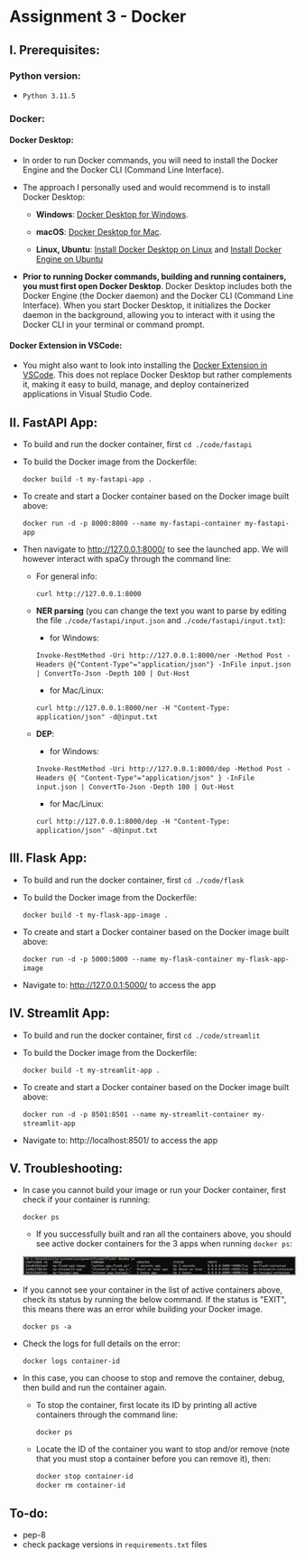 # Assignment 3 - Docker

## I. Prerequisites: 

### Python version: 

* ```Python 3.11.5```

### Docker: 

#### Docker Desktop:

* In order to run Docker commands, you will need to install the Docker Engine and the Docker CLI (Command Line Interface). 

* The approach I personally used and would recommend is to install Docker Desktop: 

    * **Windows**: [Docker Desktop for Windows](https://docs.docker.com/desktop/install/windows-install/).

    * **macOS**: [Docker Desktop for Mac](https://docs.docker.com/desktop/install/mac-install/).

    * **Linux, Ubuntu**: [Install Docker Desktop on Linux](https://docs.docker.com/desktop/install/linux-install/) and [Install Docker Engine on Ubuntu](https://docs.docker.com/engine/install/ubuntu/)

* **Prior to running Docker commands, building and running containers, you must first open Docker Desktop**. Docker Desktop includes both the Docker Engine (the Docker daemon) and the Docker CLI (Command Line Interface). When you start Docker Desktop, it initializes the Docker daemon in the background, allowing you to interact with it using the Docker CLI in your terminal or command prompt.


#### Docker Extension in VSCode: 

* You might also want to look into installing the [Docker Extension in VSCode](https://code.visualstudio.com/docs/containers/overview). This does not replace Docker Desktop but rather complements it, making it easy to build, manage, and deploy containerized applications in Visual Studio Code.

## II. FastAPI App: 

* To build and run the docker container, first `cd ./code/fastapi`

* To build the Docker image from the Dockerfile:

    ```
    docker build -t my-fastapi-app .
    ```

* To create and start a Docker container based on the Docker image built above: 

    ```
    docker run -d -p 8000:8000 --name my-fastapi-container my-fastapi-app
    ```

* Then navigate to http://127.0.0.1:8000/ to see the launched app. We will however interact with spaCy through the command line: 

    * For general info: 

        ```
        curl http://127.0.0.1:8000
        ```

    * **NER parsing** (you can change the text you want to parse by editing the file `./code/fastapi/input.json` and `./code/fastapi/input.txt`):

        * for Windows:

        ```
        Invoke-RestMethod -Uri http://127.0.0.1:8000/ner -Method Post -Headers @{"Content-Type"="application/json"} -InFile input.json | ConvertTo-Json -Depth 100 | Out-Host
        ```

        * for Mac/Linux: 

        ```
        curl http://127.0.0.1:8000/ner -H "Content-Type: application/json" -d@input.txt
        ```

    * **DEP**: 

        * for Windows:

        ```
        Invoke-RestMethod -Uri http://127.0.0.1:8000/dep -Method Post -Headers @{ "Content-Type"="application/json" } -InFile input.json | ConvertTo-Json -Depth 100 | Out-Host
        ```

        * for Mac/Linux: 

        ```
        curl http://127.0.0.1:8000/dep -H "Content-Type: application/json" -d@input.txt
        ```



## III. Flask App:

* To build and run the docker container, first `cd ./code/flask`

* To build the Docker image from the Dockerfile:

    ```
    docker build -t my-flask-app-image .
    ```

* To create and start a Docker container based on the Docker image built above: 

    ```
    docker run -d -p 5000:5000 --name my-flask-container my-flask-app-image
    ```

* Navigate to: http://127.0.0.1:5000/ to access the app

## IV. Streamlit App: 

* To build and run the docker container, first `cd ./code/streamlit`

* To build the Docker image from the Dockerfile:

    ```
    docker build -t my-streamlit-app .
    ```

* To create and start a Docker container based on the Docker image built above: 

    ```
    docker run -d -p 8501:8501 --name my-streamlit-container my-streamlit-app
    ```

* Navigate to: http://localhost:8501/ to access the app


## V. Troubleshooting: 

* In case you cannot build your image or run your Docker container, first check if your container is running: 

    ```
    docker ps 
    ```

    * If you successfully built and ran all the containers above, you should see active docker containers for the 3 apps when running `docker ps`: 

    <kbd><img src="static/docker_ps.png" width="500" style="border: 2px solid #999;"></kbd>

* If you cannot see your container in the list of active containers above, check its status by running the below command. If the status is "EXIT", this means there was an error while building your Docker image.

    ```
    docker ps -a
    ```

* Check the logs for full details on the error: 

    ```
    docker logs container-id
    ```

* In this case, you can choose to stop and remove the container, debug, then build and run the container again. 

    * To stop the container, first locate its ID by printing all active containers through the command line: 

        ```
        docker ps
        ```

    * Locate the ID of the container you want to stop and/or remove (note that you must stop a container before you can remove it), then: 

        ```
        docker stop container-id
        docker rm container-id
        ```

## To-do: 

* pep-8
* check package versions in `requirements.txt` files
